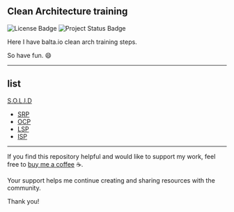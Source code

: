 ## Clean Architecture training

![License Badge](https://img.shields.io/badge/dotnet-8.0.0-blue.svg?style=flat-square&logo=dotnet)
![Project Status Badge](https://img.shields.io/badge/status-training-blue.svg?style=flat-square)

Here I have balta.io clean arch training steps.

So have fun. :smile:



---
## list

[S.O.L.I.D](https://github.com/ivanclay/clean-arch/tree/main/Solid)
  - [SRP](https://github.com/ivanclay/clean-arch/tree/main/Solid/Solid/01_SRP)
  - [OCP](https://github.com/ivanclay/clean-arch/tree/main/Solid/Solid/02_OCP)
  - [LSP](https://github.com/ivanclay/clean-arch/tree/main/Solid/Solid/03_LSP)
  - [ISP](https://github.com/ivanclay/clean-arch/tree/main/Solid/Solid/04_ISP)

---

If you find this repository helpful and would like to support my work, feel free to [buy me a coffee](https://buymeacoffee.com/ivanclaymoura) ☕. 

Your support helps me continue creating and sharing resources with the community.

Thank you!

